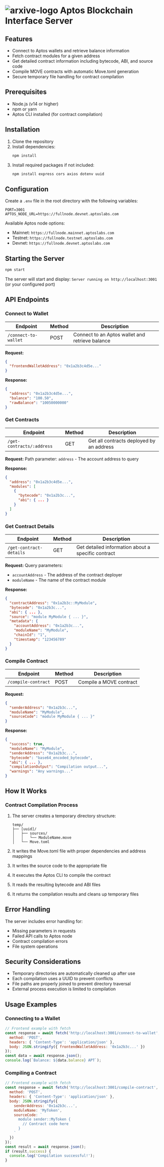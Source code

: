 
# ![arxive-logo](../../arxive-chrome-extension/public/icons/icon16.png) Aptos Blockchain Interface Server


## Features

- Connect to Aptos wallets and retrieve balance information
- Fetch contract modules for a given address
- Get detailed contract information including bytecode, ABI, and source code
- Compile MOVE contracts with automatic Move.toml generation
- Secure temporary file handling for contract compilation

## Prerequisites

- Node.js (v14 or higher)
- npm or yarn
- Aptos CLI installed (for contract compilation)

## Installation

1. Clone the repository
2. Install dependencies:
   ```bash
   npm install
   ```
3. Install required packages if not included:
   ```bash
   npm install express cors axios dotenv uuid
   ```

## Configuration

Create a `.env` file in the root directory with the following variables:

```
PORT=3001
APTOS_NODE_URL=https://fullnode.devnet.aptoslabs.com
```

Available Aptos node options:
- Mainnet: `https://fullnode.mainnet.aptoslabs.com`
- Testnet: `https://fullnode.testnet.aptoslabs.com`
- Devnet: `https://fullnode.devnet.aptoslabs.com`

## Starting the Server

```bash
npm start
```

The server will start and display: `Server running on http://localhost:3001` (or your configured port)

## API Endpoints

### Connect to Wallet

| Endpoint | Method | Description |
|----------|--------|-------------|
| `/connect-to-wallet` | POST | Connect to an Aptos wallet and retrieve balance |

**Request:**
```json
{
  "frontendWalletAddress": "0x1a2b3c4d5e..."
}
```

**Response:**
```json
{
  "address": "0x1a2b3c4d5e...",
  "balance": "100.50",
  "rawBalance": "10050000000"
}
```

### Get Contracts

| Endpoint | Method | Description |
|----------|--------|-------------|
| `/get-contracts/:address` | GET | Get all contracts deployed by an address |

**Request:**
Path parameter: `address` - The account address to query

**Response:**
```json
{
  "address": "0x1a2b3c4d5e...",
  "modules": [
    {
      "bytecode": "0x1a2b3c...",
      "abi": { ... }
    }
  ]
}
```

### Get Contract Details

| Endpoint | Method | Description |
|----------|--------|-------------|
| `/get-contract-details` | GET | Get detailed information about a specific contract |

**Request:**
Query parameters:
- `accountAddress` - The address of the contract deployer
- `moduleName` - The name of the contract module

**Response:**
```json
{
  "contractAddress": "0x1a2b3c::MyModule",
  "bytecode": "0x1a2b3c...",
  "abi": { ... },
  "source": "module MyModule { ... }",
  "metadata": {
    "accountAddress": "0x1a2b3c...",
    "moduleName": "MyModule",
    "chainId": "1",
    "timestamp": "123456789"
  }
}
```

### Compile Contract

| Endpoint | Method | Description |
|----------|--------|-------------|
| `/compile-contract` | POST | Compile a MOVE contract |

**Request:**
```json
{
  "senderAddress": "0x1a2b3c...",
  "moduleName": "MyModule",
  "sourceCode": "module MyModule { ... }"
}
```

**Response:**
```json
{
  "success": true,
  "moduleName": "MyModule",
  "senderAddress": "0x1a2b3c...",
  "bytecode": "base64_encoded_bytecode",
  "abi": { ... },
  "compilationOutput": "Compilation output...",
  "warnings": "Any warnings..."
}
```

## How It Works

### Contract Compilation Process

1. The server creates a temporary directory structure:
   ```
   temp/
   ├── [uuid]/
   │   ├── sources/
   │   │   └── ModuleName.move
   │   └── Move.toml
   ```

2. It writes the Move.toml file with proper dependencies and address mappings
3. It writes the source code to the appropriate file
4. It executes the Aptos CLI to compile the contract
5. It reads the resulting bytecode and ABI files
6. It returns the compilation results and cleans up temporary files

## Error Handling

The server includes error handling for:
- Missing parameters in requests
- Failed API calls to Aptos node
- Contract compilation errors
- File system operations

## Security Considerations

- Temporary directories are automatically cleaned up after use
- Each compilation uses a UUID to prevent conflicts
- File paths are properly joined to prevent directory traversal
- External process execution is limited to compilation

## Usage Examples

### Connecting to a Wallet

```javascript
// Frontend example with fetch
const response = await fetch('http://localhost:3001/connect-to-wallet', {
  method: 'POST',
  headers: { 'Content-Type': 'application/json' },
  body: JSON.stringify({ frontendWalletAddress: '0x1a2b3c...' })
});
const data = await response.json();
console.log(`Balance: ${data.balance} APT`);
```

### Compiling a Contract

```javascript
// Frontend example with fetch
const response = await fetch('http://localhost:3001/compile-contract', {
  method: 'POST',
  headers: { 'Content-Type': 'application/json' },
  body: JSON.stringify({
    senderAddress: '0x1a2b3c...',
    moduleName: 'MyToken',
    sourceCode: `
      module sender::MyToken {
        // Contract code here
      }
    `
  })
});
const result = await response.json();
if (result.success) {
  console.log('Compilation successful!');
}
```

